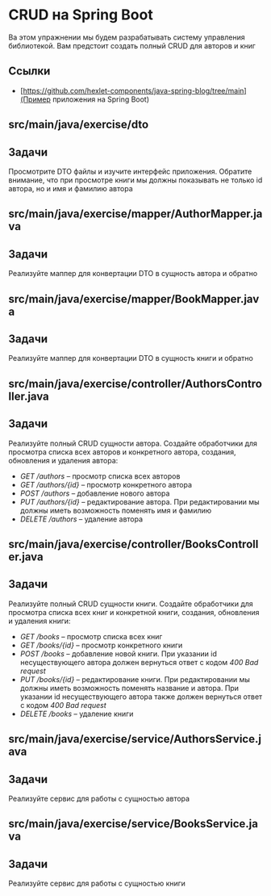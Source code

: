 # CRUD на Spring Boot

Ва этом упражнении мы будем разрабатывать систему управления библиотекой. Вам предстоит создать полный CRUD для авторов и книг

## Ссылки

* [https://github.com/hexlet-components/java-spring-blog/tree/main](Пример приложения на Spring Boot)

## src/main/java/exercise/dto

## Задачи

Просмотрите DTO файлы и изучите интерфейс приложения. Обратите внимание, что при просмотре книги мы должны показывать не только id автора, но и имя и фамилию автора

## src/main/java/exercise/mapper/AuthorMapper.java

## Задачи

Реализуйте маппер для конвертации DTO в сущность автора и обратно

## src/main/java/exercise/mapper/BookMapper.java

## Задачи

Реализуйте маппер для конвертации DTO в сущность книги и обратно

## src/main/java/exercise/controller/AuthorsController.java

## Задачи

Реализуйте полный CRUD сущности автора. Создайте обработчики для просмотра списка всех авторов и конкретного автора, создания, обновления и удаления автора:

* *GET /authors* – просмотр списка всех авторов
* *GET /authors/{id}* – просмотр конкретного автора
* *POST /authors* – добавление нового автора
* *PUT /authors/{id}* – редактирование автора. При редактировании мы должны иметь возможность поменять имя и фамилию
* *DELETE /authors* – удаление автора

## src/main/java/exercise/controller/BooksController.java

## Задачи

Реализуйте полный CRUD сущности книги. Создайте обработчики для просмотра списка всех книг и конкретной книги, создания, обновления и удаления книги:

* *GET /books* – просмотр списка всех книг
* *GET /books/{id}* – просмотр конкретного книги
* *POST /books* – добавление новой книги. При указании id несуществующего автора должен вернуться ответ с кодом *400 Bad request*
* *PUT /books/{id}* – редактирование книги. При редактировании мы должны иметь возможность поменять название и автора. При указании id несуществующего автора также должен вернуться ответ с кодом *400 Bad request*
* *DELETE /books* – удаление книги

## src/main/java/exercise/service/AuthorsService.java

## Задачи

Реализуйте сервис для работы с сущностью автора

## src/main/java/exercise/service/BooksService.java

## Задачи

Реализуйте сервис для работы с сущностью книги
